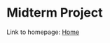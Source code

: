 # Midterm Project

<!--- 
This file uses Markdown syntax. It's a programming language like HTML and CSS, but it has limited functionality.
In Markdown, links are added using the following syntax structure: 
[Link Text](Link URL)
--->

Link to homepage: [Home](https://1819-pawd01.github.io/midterm-gbittner19/Bittner_Midterm.html)
